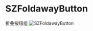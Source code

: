 # SZFoldawayButton
折叠按钮组
![SZFoldawayButton](http://code.cocoachina.com/uploads/attachments/20160525/131156/02fccf90d25cb4bb6e54a328e8dcc2ff.gif) 


